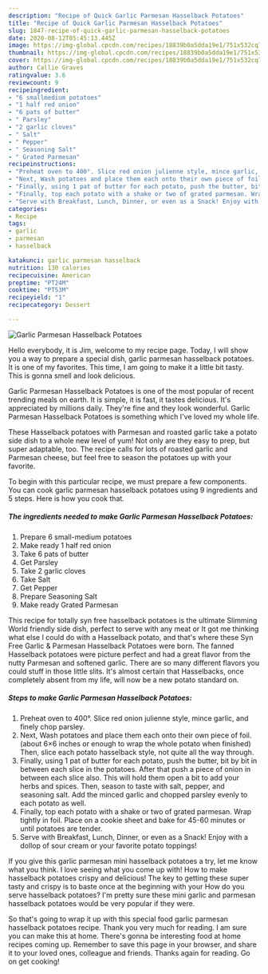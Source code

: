 ```yaml
---
description: "Recipe of Quick Garlic Parmesan Hasselback Potatoes"
title: "Recipe of Quick Garlic Parmesan Hasselback Potatoes"
slug: 1847-recipe-of-quick-garlic-parmesan-hasselback-potatoes
date: 2020-08-12T05:45:13.445Z
image: https://img-global.cpcdn.com/recipes/18839b0a5dda19e1/751x532cq70/garlic-parmesan-hasselback-potatoes-recipe-main-photo.jpg
thumbnail: https://img-global.cpcdn.com/recipes/18839b0a5dda19e1/751x532cq70/garlic-parmesan-hasselback-potatoes-recipe-main-photo.jpg
cover: https://img-global.cpcdn.com/recipes/18839b0a5dda19e1/751x532cq70/garlic-parmesan-hasselback-potatoes-recipe-main-photo.jpg
author: Callie Graves
ratingvalue: 3.6
reviewcount: 9
recipeingredient:
- "6 smallmedium potatoes"
- "1 half red onion"
- "6 pats of butter"
- " Parsley"
- "2 garlic cloves"
- " Salt"
- " Pepper"
- " Seasoning Salt"
- " Grated Parmesan"
recipeinstructions:
- "Preheat oven to 400°. Slice red onion julienne style, mince garlic, and finely chop parsley."
- "Next, Wash potatoes and place them each onto their own piece of foil. (about 6×6 inches or enough to wrap the whole potato when finished) Then, slice each potato hasselback style, not quite all the way through."
- "Finally, using 1 pat of butter for each potato, push the butter, bit by bit in between each slice in the potatoes. After that push a piece of onion in between each slice also. This will hold them open a bit to add your herbs and spices. Then, season to taste with salt, pepper, and seasoning salt. Add the minced garlic and chopped parsley evenly to each potato as well."
- "Finally, top each potato with a shake or two of grated parmesan. Wrap tightly in foil. Place on a cookie sheet and bake for 45-60 minutes or until potatoes are tender."
- "Serve with Breakfast, Lunch, Dinner, or even as a Snack! Enjoy with a dollop of sour cream or your favorite potato toppings!"
categories:
- Recipe
tags:
- garlic
- parmesan
- hasselback

katakunci: garlic parmesan hasselback 
nutrition: 130 calories
recipecuisine: American
preptime: "PT24M"
cooktime: "PT53M"
recipeyield: "1"
recipecategory: Dessert

---
```



![Garlic Parmesan Hasselback Potatoes](https://img-global.cpcdn.com/recipes/18839b0a5dda19e1/751x532cq70/garlic-parmesan-hasselback-potatoes-recipe-main-photo.jpg)

Hello everybody, it is Jim, welcome to my recipe page. Today, I will show you a way to prepare a special dish, garlic parmesan hasselback potatoes. It is one of my favorites. This time, I am going to make it a little bit tasty. This is gonna smell and look delicious.

Garlic Parmesan Hasselback Potatoes is one of the most popular of recent trending meals on earth. It is simple, it is fast, it tastes delicious. It's appreciated by millions daily. They're fine and they look wonderful. Garlic Parmesan Hasselback Potatoes is something which I've loved my whole life.

These Hasselback potatoes with Parmesan and roasted garlic take a potato side dish to a whole new level of yum! Not only are they easy to prep, but super adaptable, too. The recipe calls for lots of roasted garlic and Parmesan cheese, but feel free to season the potatoes up with your favorite.


To begin with this particular recipe, we must prepare a few components. You can cook garlic parmesan hasselback potatoes using 9 ingredients and 5 steps. Here is how you cook that.

<!--inarticleads1-->

##### The ingredients needed to make Garlic Parmesan Hasselback Potatoes:

1. Prepare 6 small-medium potatoes
1. Make ready 1 half red onion
1. Take 6 pats of butter
1. Get  Parsley
1. Take 2 garlic cloves
1. Take  Salt
1. Get  Pepper
1. Prepare  Seasoning Salt
1. Make ready  Grated Parmesan


This recipe for totally syn free hasselback potatoes is the ultimate Slimming World friendly side dish, perfect to serve with any meat or It got me thinking what else I could do with a Hasselback potato, and that&#39;s where these Syn Free Garlic &amp; Parmesan Hasselback Potatoes were born. The fanned Hasselback potatoes were picture perfect and had a great flavor from the nutty Parmesan and softened garlic. There are so many different flavors you could stuff in those little slits. It&#39;s almost certain that Hasselbacks, once completely absent from my life, will now be a new potato standard on. 

<!--inarticleads2-->

##### Steps to make Garlic Parmesan Hasselback Potatoes:

1. Preheat oven to 400°. Slice red onion julienne style, mince garlic, and finely chop parsley.
1. Next, Wash potatoes and place them each onto their own piece of foil. (about 6×6 inches or enough to wrap the whole potato when finished) Then, slice each potato hasselback style, not quite all the way through.
1. Finally, using 1 pat of butter for each potato, push the butter, bit by bit in between each slice in the potatoes. After that push a piece of onion in between each slice also. This will hold them open a bit to add your herbs and spices. Then, season to taste with salt, pepper, and seasoning salt. Add the minced garlic and chopped parsley evenly to each potato as well.
1. Finally, top each potato with a shake or two of grated parmesan. Wrap tightly in foil. Place on a cookie sheet and bake for 45-60 minutes or until potatoes are tender.
1. Serve with Breakfast, Lunch, Dinner, or even as a Snack! Enjoy with a dollop of sour cream or your favorite potato toppings!


If you give this garlic parmesan mini hasselback potatoes a try, let me know what you think. I love seeing what you come up with! How to make hasselback potatoes crispy and delicious! The key to getting these super tasty and crispy is to baste once at the beginning with your How do you serve hasselback potatoes? I&#39;m pretty sure these mini garlic and parmesan hasselback potatoes would be very popular if they were. 

So that's going to wrap it up with this special food garlic parmesan hasselback potatoes recipe. Thank you very much for reading. I am sure you can make this at home. There's gonna be interesting food at home recipes coming up. Remember to save this page in your browser, and share it to your loved ones, colleague and friends. Thanks again for reading. Go on get cooking!
